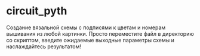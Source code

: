 # circuit_pyth
Создание вязальной схемы с подписями к цветам и номерам вышивания из любой картинки.
Просто переместите файл в директорию со скриптом, введите ожидаемые выходные параметры схемы и наслаждайтесь результатом!
